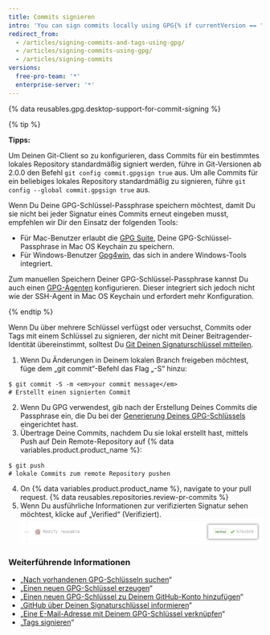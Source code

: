 ```yaml
---
title: Commits signieren
intro: 'You can sign commits locally using GPG{% if currentVersion == "free-pro-team@latest" or currentVersion ver_gt "enterprise-server@2.14" %} or S/MIME{% endif %}.'
redirect_from:
  - /articles/signing-commits-and-tags-using-gpg/
  - /articles/signing-commits-using-gpg/
  - /articles/signing-commits
versions:
  free-pro-team: '*'
  enterprise-server: '*'
---
```


{% data reusables.gpg.desktop-support-for-commit-signing %}

{% tip %}

**Tipps:**

Um Deinen Git-Client so zu konfigurieren, dass Commits für ein bestimmtes lokales Repository standardmäßig signiert werden, führe in Git-Versionen ab 2.0.0 den Befehl `git config commit.gpgsign true` aus. Um alle Commits für ein beliebiges lokales Repository standardmäßig zu signieren, führe `git config --global commit.gpgsign true` aus.

Wenn Du Deine GPG-Schlüssel-Passphrase speichern möchtest, damit Du sie nicht bei jeder Signatur eines Commits erneut eingeben musst, empfehlen wir Dir den Einsatz der folgenden Tools:
  - Für Mac-Benutzer erlaubt die [GPG Suite](https://gpgtools.org/), Deine GPG-Schlüssel-Passphrase in Mac OS Keychain zu speichern.
  - Für Windows-Benutzer [Gpg4win](https://www.gpg4win.org/), das sich in andere Windows-Tools integriert.

Zum manuellen Speichern Deiner GPG-Schlüssel-Passphrase kannst Du auch einen [GPG-Agenten](http://linux.die.net/man/1/gpg-agent) konfigurieren. Dieser integriert sich jedoch nicht wie der SSH-Agent in Mac OS Keychain und erfordert mehr Konfiguration.

{% endtip %}

Wenn Du über mehrere Schlüssel verfügst oder versuchst, Commits oder Tags mit einem Schlüssel zu signieren, der nicht mit Deiner Beitragender-Identität übereinstimmt, solltest Du [Git Deinen Signaturschlüssel mitteilen](/articles/telling-git-about-your-signing-key).

1. Wenn Du Änderungen in Deinem lokalen Branch freigeben möchtest, füge dem „git commit“-Befehl das Flag „-S“ hinzu:
  ```shell
  $ git commit -S -m <em>your commit message</em>
  # Erstellt einen signierten Commit
  ```
2. Wenn Du GPG verwendest, gib nach der Erstellung Deines Commits die Passphrase ein, die Du bei der [Generierung Deines GPG-Schlüssels](/articles/generating-a-new-gpg-key) eingerichtet hast.
3. Übertrage Deine Commits, nachdem Du sie lokal erstellt hast, mittels Push auf Dein Remote-Repository auf {% data variables.product.product_name %}:
  ```shell
  $ git push
  # lokale Commits zum remote Repository pushen
  ```
4. On
{% data variables.product.product_name %}, navigate to your pull request.
{% data reusables.repositories.review-pr-commits %}
5. Wenn Du ausführliche Informationen zur verifizierten Signatur sehen möchtest, klicke auf „Verified“ (Verifiziert). ![Signierter Commit](/assets/images/help/commits/gpg-signed-commit-verified-without-details.png)

### Weiterführende Informationen

* „[Nach vorhandenen GPG-Schlüsseln suchen](/articles/checking-for-existing-gpg-keys)“
* „[Einen neuen GPG-Schlüssel erzeugen](/articles/generating-a-new-gpg-key)“
* „[Einen neuen GPG-Schlüssel zu Deinem GitHub-Konto hinzufügen](/articles/adding-a-new-gpg-key-to-your-github-account)“
* „[GitHub über Deinen Signaturschlüssel informieren](/articles/telling-git-about-your-signing-key)“
* „[Eine E-Mail-Adresse mit Deinem GPG-Schlüssel verknüpfen](/articles/associating-an-email-with-your-gpg-key)“
* „[Tags signieren](/articles/signing-tags)“
